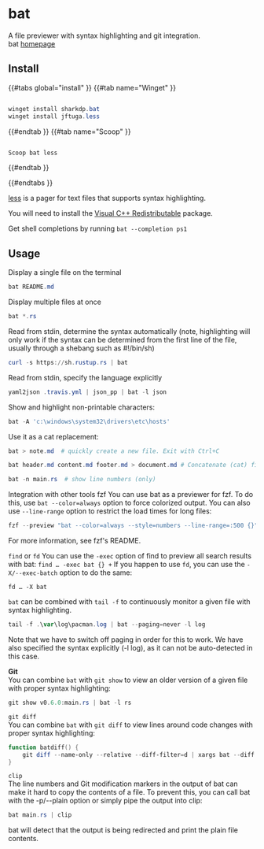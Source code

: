 # bat

A file previewer with syntax highlighting and git integration.  
bat [homepage](https://github.com/sharkdp/bat)

## Install

{{#tabs global="install" }}
{{#tab name="Winget" }}

```Powershell

winget install sharkdp.bat
winget install jftuga.less

```  

{{#endtab }}
{{#tab name="Scoop" }}

```Powershell

Scoop bat less

```  

{{#endtab }}

{{#endtabs }}

[less](https://www.greenwoodsoftware.com/less/faq.html) is a pager for text files that supports syntax highlighting.

You will need to install the [Visual C++ Redistributable](https://learn.microsoft.com/en-us/cpp/windows/latest-supported-vc-redist?view=msvc-170) package.

Get shell completions by running `bat --completion ps1`

## Usage

Display a single file on the terminal

```Powershell
bat README.md
```

Display multiple files at once

```Powershell
bat *.rs
```

Read from stdin, determine the syntax automatically (note, highlighting will only work if the syntax can be determined from the first line of the file, usually through a shebang such as #!/bin/sh)

```Powershell
curl -s https://sh.rustup.rs | bat
```

Read from stdin, specify the language explicitly

```Powershell
yaml2json .travis.yml | json_pp | bat -l json
```

Show and highlight non-printable characters:

```Powershell
bat -A 'c:\windows\system32\drivers\etc\hosts'
```

Use it as a cat replacement:

```Powershell
bat > note.md  # quickly create a new file. Exit with Ctrl+C
```

```Powershell
bat header.md content.md footer.md > document.md # Concatenate (cat) files into one
```

```Powershell
bat -n main.rs  # show line numbers (only)
```

Integration with other tools
fzf
You can use bat as a previewer for fzf. To do this, use `bat --color=always` option to force colorized output. You can also use `--line-range` option to restrict the load times for long files:

```powershell
fzf --preview "bat --color=always --style=numbers --line-range=:500 {}"
```

For more information, see fzf's README.

`find` or `fd`
You can use the `-exec` option of find to preview all search results with bat:
`find … -exec bat {} +`
If you happen to use `fd`, you can use the `-X/--exec-batch` option to do the same:

`fd … -X bat`

`bat` can be combined with `tail -f` to continuously monitor a given file with syntax highlighting.

```powershell
tail -f .\var\log\pacman.log | bat --paging=never -l log
```

Note that we have to switch off paging in order for this to work. We have also specified the syntax explicitly (-l log), as it can not be auto-detected in this case.

**Git**  
You can combine `bat` with `git show` to view an older version of a given file with proper syntax highlighting:

```powershell
git show v0.6.0:main.rs | bat -l rs
```

`git diff`  
You can combine `bat` with `git diff` to view lines around code changes with proper syntax highlighting:

```powershell
function batdiff() {
    git diff --name-only --relative --diff-filter=d | xargs bat --diff
}
```

`clip`  
The line numbers and Git modification markers in the output of bat can make it hard to copy the contents of a file. To prevent this, you can call bat with the -p/--plain option or simply pipe the output into clip:

```powershell
bat main.rs | clip
```

bat will detect that the output is being redirected and print the plain file contents.
